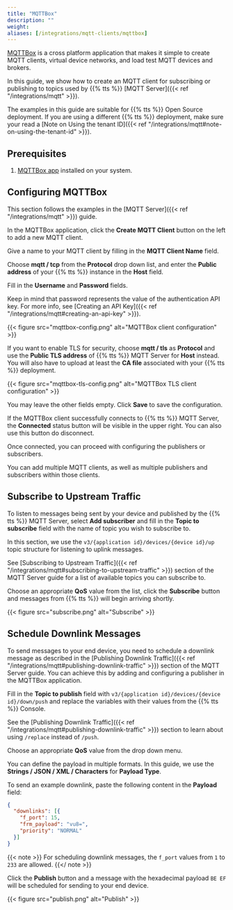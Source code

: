 ```yaml
---
title: "MQTTBox"
description: ""
weight: 
aliases: [/integrations/mqtt-clients/mqttbox]
---
```


[MQTTBox](http://workswithweb.com/mqttbox.html) is a cross platform application that makes it simple to create MQTT clients, virtual device networks, and load test MQTT devices and brokers. 

<!--more-->

In this guide, we show how to create an MQTT client for subscribing or publishing to topics used by {{% tts %}} [MQTT Server]({{< ref "/integrations/mqtt" >}}).

The examples in this guide are suitable for {{% tts %}} Open Source deployment. If you are using a different {{% tts %}} deployment, make sure your read a [Note on Using the tenant ID]({{< ref "/integrations/mqtt#note-on-using-the-tenant-id" >}}).

## Prerequisites

1. [MQTTBox app](http://workswithweb.com/html/mqttbox/downloads.html) installed on your system.

## Configuring MQTTBox

This section follows the examples in the [MQTT Server]({{< ref "/integrations/mqtt" >}}) guide.

In the MQTTBox application, click the **Create MQTT Client** button on the left to add a new MQTT client.

Give a name to your MQTT client by filling in the **MQTT Client Name** field.

Choose **mqtt / tcp** from the **Protocol** drop down list, and enter the **Public address** of your {{% tts %}} instance in the **Host** field.

Fill in the **Username** and **Password** fields.

Keep in mind that password represents the value of the authentication API key. For more info, see [Creating an API Key]({{< ref "/integrations/mqtt#creating-an-api-key" >}}).

{{< figure src="mqttbox-config.png" alt="MQTTBox client configuration" >}}

If you want to enable TLS for security, choose **mqtt / tls** as **Protocol** and use the **Public TLS address** of {{% tts %}} MQTT Server for **Host** instead. You will also have to upload at least the **CA file** associated with your {{% tts %}} deployment.

{{< figure src="mqttbox-tls-config.png" alt="MQTTBox TLS client configuration" >}}

You may leave the other fields empty. Click **Save** to save the configuration.

If the MQTTBox client successfully connects to {{% tts %}} MQTT Server, the **Connected** status button will be visible in the upper right. You can also use this button do disconnect. 

Once connected, you can proceed with configuring the publishers or subscribers. 

You can add multiple MQTT clients, as well as multiple publishers and subscribers within those clients.

## Subscribe to Upstream Traffic

To listen to messages being sent by your device and published by the {{% tts %}} MQTT Server, select **Add subscriber** and fill in the **Topic to subscribe** field with the name of topic you wish to subscribe to.

In this section, we use the `v3/{application id}/devices/{device id}/up` topic structure for listening to uplink messages. 

See [Subscribing to Upstream Traffic]({{< ref "/integrations/mqtt#subscribing-to-upstream-traffic" >}}) section of the MQTT Server guide for a list of available topics you can subscribe to.

Choose an appropriate **QoS** value from the list, click the **Subscribe** button and messages from {{% tts %}} will begin arriving shortly.

{{< figure src="subscribe.png" alt="Subscribe" >}}

## Schedule Downlink Messages

To send messages to your end device, you need to schedule a downlink message as described in the [Publishing Downlink Traffic]({{< ref "/integrations/mqtt#publishing-downlink-traffic" >}}) section of the MQTT Server guide. You can achieve this by adding and configuring a publisher in the MQTTBox application.

Fill in the **Topic to publish** field with `v3/{application id}/devices/{device id}/down/push` and replace the variables with their values from the {{% tts %}} Console.

See the [Publishing Downlink Traffic]({{< ref "/integrations/mqtt#publishing-downlink-traffic" >}}) section to learn about using `/replace` instead of `/push`.

Choose an appropriate **QoS** value from the drop down menu.

You can define the payload in multiple formats. In this guide, we use the **Strings / JSON / XML / Characters** for **Payload Type**.

To send an example downlink, paste the following content in the **Payload** field:

```json
{
  "downlinks": [{
    "f_port": 15,
    "frm_payload": "vu8=",
    "priority": "NORMAL"
  }]
}
```

{{< note >}} For scheduling downlink messages, the `f_port` values from `1` to `233` are allowed. {{</ note >}}

Click the **Publish** button and a message with the hexadecimal payload `BE EF` will be scheduled for sending to your end device.

{{< figure src="publish.png" alt="Publish" >}}
